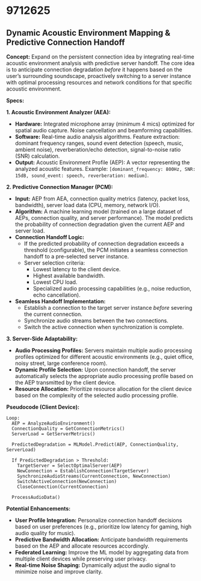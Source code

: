 # 9712625

## Dynamic Acoustic Environment Mapping & Predictive Connection Handoff

**Concept:** Expand on the persistent connection idea by integrating real-time acoustic environment analysis with predictive server handoff. The core idea is to anticipate connection degradation *before* it happens based on the user’s surrounding soundscape, proactively switching to a server instance with optimal processing resources and network conditions for that specific acoustic environment.

**Specs:**

**1. Acoustic Environment Analyzer (AEA):**

*   **Hardware:** Integrated microphone array (minimum 4 mics) optimized for spatial audio capture. Noise cancellation and beamforming capabilities.
*   **Software:** Real-time audio analysis algorithms.  Feature extraction: dominant frequency ranges, sound event detection (speech, music, ambient noise), reverberation/echo detection, signal-to-noise ratio (SNR) calculation.
*   **Output:**  Acoustic Environment Profile (AEP): A vector representing the analyzed acoustic features.  Example: `[dominant_frequency: 800Hz, SNR: 15dB, sound_event: speech, reverberation: medium]`.

**2. Predictive Connection Manager (PCM):**

*   **Input:** AEP from AEA, connection quality metrics (latency, packet loss, bandwidth), server load data (CPU, memory, network I/O).
*   **Algorithm:**  A machine learning model (trained on a large dataset of AEPs, connection quality, and server performance).  The model predicts the probability of connection degradation given the current AEP and server load.
*   **Connection Handoff Logic:**
    *   If the predicted probability of connection degradation exceeds a threshold (configurable), the PCM initiates a seamless connection handoff to a pre-selected server instance.
    *   Server selection criteria:
        *   Lowest latency to the client device.
        *   Highest available bandwidth.
        *   Lowest CPU load.
        *   Specialized audio processing capabilities (e.g., noise reduction, echo cancellation).
*   **Seamless Handoff Implementation:**
    *   Establish a connection to the target server instance *before* severing the current connection.
    *   Synchronize audio streams between the two connections.
    *   Switch the active connection when synchronization is complete.

**3. Server-Side Adaptability:**

*   **Audio Processing Profiles:** Servers maintain multiple audio processing profiles optimized for different acoustic environments (e.g., quiet office, noisy street, large conference room).
*   **Dynamic Profile Selection:** Upon connection handoff, the server automatically selects the appropriate audio processing profile based on the AEP transmitted by the client device.
*   **Resource Allocation:** Prioritize resource allocation for the client device based on the complexity of the selected audio processing profile.

**Pseudocode (Client Device):**

```
Loop:
  AEP = AnalyzeAudioEnvironment()
  ConnectionQuality = GetConnectionMetrics()
  ServerLoad = GetServerMetrics()

  PredictedDegradation = MLModel.Predict(AEP, ConnectionQuality, ServerLoad)

  If PredictedDegradation > Threshold:
    TargetServer = SelectOptimalServer(AEP)
    NewConnection = EstablishConnection(TargetServer)
    SynchronizeAudioStreams(CurrentConnection, NewConnection)
    SwitchActiveConnection(NewConnection)
    CloseConnection(CurrentConnection)

  ProcessAudioData()
```

**Potential Enhancements:**

*   **User Profile Integration:** Personalize connection handoff decisions based on user preferences (e.g., prioritize low latency for gaming, high audio quality for music).
*   **Predictive Bandwidth Allocation:** Anticipate bandwidth requirements based on the AEP and allocate resources accordingly.
*   **Federated Learning:**  Improve the ML model by aggregating data from multiple client devices while preserving user privacy.
*   **Real-time Noise Shaping:** Dynamically adjust the audio signal to minimize noise and improve clarity.